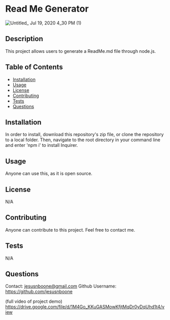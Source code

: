   # Read Me Generator
![Untitled_ Jul 19, 2020 4_30 PM (1)](https://user-images.githubusercontent.com/65085372/87885885-5c7f7100-c9de-11ea-8700-0429b2af8505.gif)
  ## Description

  This project allows users to generate a ReadMe.md file through node.js.

  ## Table of Contents

  * [Installation](#installation)
  * [Usage](#usage)
  * [License](#license)
  * [Contributing](#contributing)
  * [Tests](#tests)
  * [Questions](#questions)

  ## Installation

  In order to install, download this repository's zip file, or clone the repository to a local folder. Then, navigate to the root directory in your command line and enter 'npm i' to install Inquirer.

  ## Usage

  Anyone can use this, as it is open source.

  ## License

  N/A

  ## Contributing
  
  Anyone can contribute to this project. Feel free to contact me.

  ## Tests

  N/A

  ## Questions

  Contact: jesusnboone@gmail.com
  Github Username: https://github.com/jesusnboone
  
(full video of project demo)
https://drive.google.com/file/d/1M4Go_KKuGASMowKfjtMqDr0yDqUhd1t4/view
